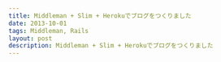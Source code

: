 ```yaml
---
title: Middleman + Slim + Herokuでブログをつくりました
date: 2013-10-01
tags: Middleman, Rails
layout: post
description: Middleman + Slim + Herokuでブログをつくりました
---
```

